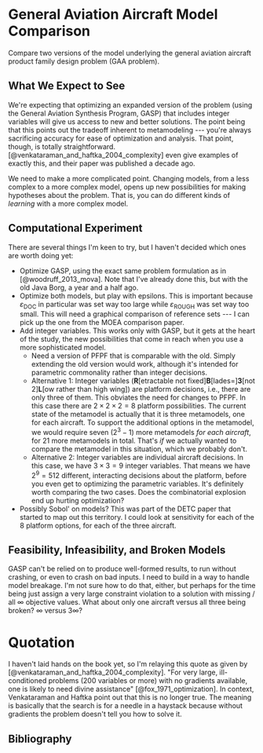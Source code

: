 # General Aviation Aircraft Model Comparison

Compare two versions of the model underlying the general aviation aircraft product family design problem (GAA problem).

## What We Expect to See

We're expecting that optimizing an expanded version of the problem (using the General Aviation Synthesis Program, GASP) that includes integer variables will give us access to new and better solutions.
    The point being that this points out the tradeoff inherent to metamodeling --- you're always sacrificing accuracy for ease of optimization and analysis.
    That point, though, is totally straightforward.
    [@venkataraman_and_haftka_2004_complexity] even give examples of exactly this, and their paper was published a decade ago.

We need to make a more complicated point.
    Changing models, from a less complex to a more complex model, opens up new possibilities for making hypotheses about the problem.
    That is, you can do different kinds of *learning* with a more complex model.

## Computational Experiment

There are several things I'm keen to try, but I haven't decided which ones are worth doing yet:

* Optimize GASP, using the exact same problem formulation as in [@woodruff_2013_mova].
    Note that I've already done this, but with the old Java Borg, a year and a half ago.
* Optimize both models, but play with epsilons.
    This is important because $\varepsilon_\textrm{DOC}$ in particular was set way too large while $\varepsilon_\textrm{ROUGH}$ was set way too small.
    This will need a graphical comparison of reference sets --- I can pick up the one from the MOEA comparison paper.
* Add integer variables.
    This works only with GASP, but it gets at the heart of the study, the new possibilities that come in reach when you use a more sophisticated model.
    - Need a version of PFPF that is comparable with the old.
        Simply extending the old version would work, although it's intended for parametric commonality rather than integer decisions.
    - Alternative 1: Integer variables (**R**\[etractable not fixed\]**B**\[lades=\]**3**\[not 2\]**L**\[ow rather than high wing\]) are platform decisions, i.e., there are only three of them.
        This obviates the need for changes to PFPF.
        In this case there are $2\times 2 \times 2 = 8$ platform possibilities.
        The current state of the metamodel is actually that it is three metamodels, one for each aircraft.
        To support the additional options in the metamodel, we would require seven ($2^3-1$) more metamodels *for each aircraft*, for 21 more metamodels in total.
        That's *if* we actually wanted to compare the metamodel in this situation, which we probably don't.
    - Alternative 2: Integer variables are individual aircraft decisions.
        In this case, we have $3\times 3=9$ integer variables.
        That means we have $2^9=512$ different, interacting decisions about the platform, before you even get to optimizing the parametric variables.
        It's definitely worth comparing the two cases.
        Does the combinatorial explosion end up hurting optimization?
* Possibly Sobol' on models?
    This was part of the DETC paper that started to map out this territory.
    I could look at sensitivity for each of the 8 platform options, for each of the three aircraft.

## Feasibility, Infeasibility, and Broken Models

GASP can't be relied on to produce well-formed results, to run without crashing, or even to crash on bad inputs.
    I need to build in a way to handle model breakage.
    I'm not sure how to do that, either, but perhaps for the time being just assign a very large constraint violation to a solution with missing / all $\infty$ objective values.
    What about only one aircraft versus all three being broken?  $\infty$ versus $3\infty$?

# Quotation

I haven't laid hands on the book yet, so I'm relaying this quote as given by [@venkataraman_and_haftka_2004_complexity].
    "For very large, ill-conditioned problems (200 variables or more) with no gradients available, one is likely to need divine assistance" [@fox_1971_optimization].
    In context, Venkataraman and Haftka point out that this is no longer true.
    The meaning is basically that the search is for a needle in a haystack because without gradients the problem doesn't tell you how to solve it.

## Bibliography

<!--
vim:ts=4:sw=4:expandtab:wrap lbr
-->
